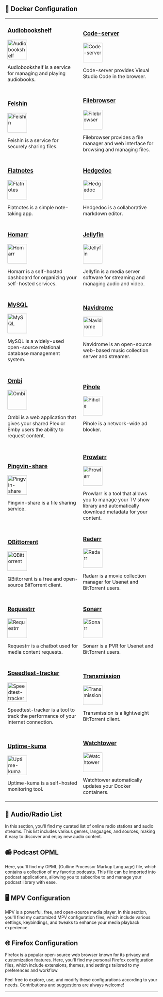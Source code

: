 ## 🐳 Docker Configuration

<table>
 <tr>
   <td>
     <h3><a href="https://github.com/advplyr/audiobookshelf">Audiobookshelf</a></h3>
     <img src="https://cdn.jsdelivr.net/gh/walkxcode/dashboard-icons/png/audiobookshelf.png" alt="Audiobookshelf" width="64" height="auto">
     <p>Audiobookshelf is a service for managing and playing audiobooks.</p>
   </td>
   <td>
     <h3><a href="https://github.com/cdr/code-server">Code-server</a></h3>
     <img src="https://cdn.jsdelivr.net/gh/walkxcode/dashboard-icons/png/code-server.png" alt="Code-server" width="64" height="auto">
     <p>Code-server provides Visual Studio Code in the browser.</p>
   </td>
 </tr>
 <tr>
   <td>
     <h3><a href="https://github.com/magicblack/maccms">Feishin</a></h3>
     <img src="https://cdn.jsdelivr.net/gh/walkxcode/dashboard-icons/png/feishin.png" alt="Feishin" width="64" height="auto">
     <p>Feishin is a service for securely sharing files.</p>
   </td>
   <td>
     <h3><a href="https://github.com/filebrowser/filebrowser">Filebrowser</a></h3>
     <img src="https://cdn.jsdelivr.net/gh/walkxcode/dashboard-icons/png/filebrowser.png" alt="Filebrowser" width="64" height="auto">
     <p>Filebrowser provides a file manager and web interface for browsing and managing files.</p>
   </td>
 </tr>
 <tr>
   <td>
     <h3><a href="https://github.com/darktrojan/flatnotes">Flatnotes</a></h3>
     <img src="https://cdn.jsdelivr.net/gh/walkxcode/dashboard-icons/png/flatnotes.png" alt="Flatnotes" width="64" height="auto">
     <p>Flatnotes is a simple note-taking app.</p>
   </td>
   <td>
     <h3><a href="https://github.com/hedgedoc/hedgedoc">Hedgedoc</a></h3>
     <img src="https://cdn.jsdelivr.net/gh/walkxcode/dashboard-icons/png/hedgedoc.png" alt="Hedgedoc" width="64" height="auto">
     <p>Hedgedoc is a collaborative markdown editor.</p>
   </td>
 </tr>
 <tr>
   <td>
     <h3><a href="https://github.com/ajnart/homarr">Homarr</a></h3>
     <img src="https://cdn.jsdelivr.net/gh/walkxcode/dashboard-icons/png/homarr.png" alt="Homarr" width="64" height="auto">
     <p>Homarr is a self-hosted dashboard for organizing your self-hosted services.</p>
   </td>
   <td>
     <h3><a href="https://github.com/jellyfin/jellyfin">Jellyfin</a></h3>
     <img src="https://cdn.jsdelivr.net/gh/walkxcode/dashboard-icons/png/jellyfin.png" alt="Jellyfin" width="64" height="auto">
     <p>Jellyfin is a media server software for streaming and managing audio and video.</p>
   </td>
 </tr>
 <tr>
   <td>
     <h3><a href="https://github.com/mysql/mysql-server">MySQL</a></h3>
     <img src="https://cdn.jsdelivr.net/gh/walkxcode/dashboard-icons/png/mysql.png" alt="MySQL" width="64" height="auto">
     <p>MySQL is a widely-used open-source relational database management system.</p>
   </td>
   <td>
     <h3><a href="https://github.com/navidrome/navidrome">Navidrome</a></h3>
     <img src="https://cdn.jsdelivr.net/gh/walkxcode/dashboard-icons/png/navidrome.png" alt="Navidrome" width="64" height="auto">
     <p>Navidrome is an open-source web-based music collection server and streamer.</p>
   </td>
 </tr>
 <tr>
   <td>
     <h3><a href="https://github.com/Ombi-app/Ombi">Ombi</a></h3>
     <img src="https://cdn.jsdelivr.net/gh/walkxcode/dashboard-icons/png/ombi.png" alt="Ombi" width="64" height="auto">
     <p>Ombi is a web application that gives your shared Plex or Emby users the ability to request content.</p>
   </td>
   <td>
     <h3><a href="https://github.com/pi-hole/pi-hole">Pihole</a></h3>
     <img src="https://cdn.jsdelivr.net/gh/walkxcode/dashboard-icons/png/pi-hole.png" alt="Pihole" width="64" height="auto">
     <p>Pihole is a network-wide ad blocker.</p>
   </td>
 </tr>
 <tr>
   <td>
     <h3><a href="https://github.com/spaceshare/pingvin-share">Pingvin-share</a></h3>
     <img src="https://cdn.jsdelivr.net/gh/walkxcode/dashboard-icons/png/pingvin-share.png" alt="Pingvin-share" width="64" height="auto">
     <p>Pingvin-share is a file sharing service.</p>
   </td>
   <td>
     <h3><a href="https://github.com/Prowlarr/Prowlarr">Prowlarr</a></h3>
     <img src="https://cdn.jsdelivr.net/gh/walkxcode/dashboard-icons/png/prowlarr.png" alt="Prowlarr" width="64" height="auto">
     <p>Prowlarr is a tool that allows you to manage your TV show library and automatically download metadata for your content.</p>
   </td>
 </tr>
 <tr>
   <td>
     <h3><a href="https://github.com/qbittorrent/qBittorrent">QBittorrent</a></h3>
     <img src="https://cdn.jsdelivr.net/gh/walkxcode/dashboard-icons/png/qbittorrent.png" alt="QBittorrent" width="64" height="auto">
     <p>QBittorrent is a free and open-source BitTorrent client.</p>
   </td>
   <td>
     <h3><a href="https://github.com/Radarr/Radarr">Radarr</a></h3>
     <img src="https://cdn.jsdelivr.net/gh/walkxcode/dashboard-icons/png/radarr.png" alt="Radarr" width="64" height="auto">
     <p>Radarr is a movie collection manager for Usenet and BitTorrent users.</p>
   </td>
 </tr>
 <tr>
   <td>
     <h3><a href="https://github.com/darkalfx/requestrr">Requestrr</a></h3>
     <img src="https://cdn.jsdelivr.net/gh/walkxcode/dashboard-icons/png/requestrr.png" alt="Requestrr" width="64" height="auto">
     <p>Requestrr is a chatbot used for media content requests.</p>
   </td>
   <td>
     <h3><a href="https://github.com/Sonarr/Sonarr">Sonarr</a></h3>
     <img src="https://cdn.jsdelivr.net/gh/walkxcode/dashboard-icons/png/sonarr.png" alt="Sonarr" width="64" height="auto">
     <p>Sonarr is a PVR for Usenet and BitTorrent users.</p>
   </td>
 </tr>
 <tr>
   <td>
     <h3><a href="https://github.com/henrywhitaker3/Speedtest-Tracker">Speedtest-tracker</a></h3>
     <img src="https://cdn.jsdelivr.net/gh/walkxcode/dashboard-icons/png/speedtest-tracker.png" alt="Speedtest-tracker" width="64" height="auto">
     <p>Speedtest-tracker is a tool to track the performance of your internet connection.</p>
   </td>
   <td>
     <h3><a href="https://github.com/transmission/transmission">Transmission</a></h3>
     <img src="https://cdn.jsdelivr.net/gh/walkxcode/dashboard-icons/png/transmission.png" alt="Transmission" width="64" height="auto">
     <p>Transmission is a lightweight BitTorrent client.</p>
   </td>
 </tr>
 <tr>
   <td>
     <h3><a href="https://github.com/louislam/uptime-kuma">Uptime-kuma</a></h3>
     <img src="https://cdn.jsdelivr.net/gh/walkxcode/dashboard-icons/png/uptime-kuma.png" alt="Uptime-kuma" width="64" height="auto">
     <p>Uptime-kuma is a self-hosted monitoring tool.</p>
   </td>
   <td>
     <h3><a href="https://github.com/containrrr/watchtower">Watchtower</a></h3>
     <img src="https://cdn.jsdelivr.net/gh/walkxcode/dashboard-icons/png/watchtower.png" alt="Watchtower" width="64" height="auto">
     <p>Watchtower automatically updates your Docker containers.</p>
   </td>
 </tr>
</table>

## 🎵 Audio/Radio List

In this section, you'll find my curated list of online radio stations and audio streams. This list includes various genres, languages, and sources, making it easy to discover and enjoy new audio content.

## 📻 Podcast OPML

Here, you'll find my OPML (Outline Processor Markup Language) file, which contains a collection of my favorite podcasts. This file can be imported into podcast applications, allowing you to subscribe to and manage your podcast library with ease.

## 🖥️ MPV Configuration

MPV is a powerful, free, and open-source media player. In this section, you'll find my customized MPV configuration files, which include various settings, keybindings, and tweaks to enhance your media playback experience.

## 🌐 Firefox Configuration

Firefox is a popular open-source web browser known for its privacy and customization features. Here, you'll find my personal Firefox configuration files, which include extensions, themes, and settings tailored to my preferences and workflow.

Feel free to explore, use, and modify these configurations according to your needs. Contributions and suggestions are always welcome!

----

